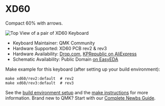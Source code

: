 # XD60

Compact 60% with arrows.

![Top View of a pair of XD60 Keyboard](https://i.imgur.com/3Jq2743.jpg)

* Keyboard Maintainer: QMK Community
* Hardware Supported: XD60 PCB rev2 & rev3
* Hardware Availability: [Drop.com](https://www.drop.com/buy/xd60-xd64-custom-mechanical-keyboard-kit?mode=guest_open), [KPRepublic on AliExpress](https://www.aliexpress.com/item/32814945677.html)
* Schematic Availability: Public Domain [on EasyEDA](https://easyeda.com/langzisanshao/xd60)

Make example for this keyboard (after setting up your build environment):

    make xd60/rev2:default  # rev2
    make xd60/rev3:default  # rev3

See the [build environment setup](https://docs.qmk.fm/#/getting_started_build_tools) and the [make instructions](https://docs.qmk.fm/#/getting_started_make_guide) for more information. Brand new to QMK? Start with our [Complete Newbs Guide](https://docs.qmk.fm/#/newbs).

